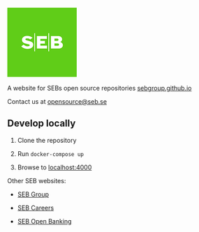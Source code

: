 ![seb-logo](/assets/seb-logo-small.png)

A website for SEBs open source repositories [sebgroup.github.io](https://sebgroup.github.io/)

Contact us at [opensource@seb.se](mailto:opensource@seb.se)

## Develop locally

1. Clone the repository

2. Run `docker-compose up`

3. Browse to [localhost:4000](http://localhost:4000/)

Other SEB websites:

- [SEB Group](https://sebgroup.com/)

- [SEB Careers](https://sebgroup.com/career)

- [SEB Open Banking](https://developer.sebgroup.com/)
